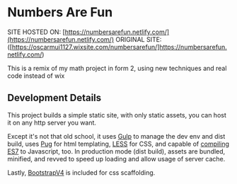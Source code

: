 # Numbers Are Fun

SITE HOSTED ON: [https://numbersarefun.netlify.com/](https://numbersarefun.netlify.com/)
ORIGINAL SITE: ([https://oscarmui1127.wixsite.com/numbersarefun/]https://numbersarefun.netlify.com/)

This is a remix of my math project in form 2, using new techniques and real code instead of wix

## Development Details
This project builds a simple static site, with only static assets, you can host it on any http server you want.

Except it's not that old school, it uses [Gulp](http://gulpjs.com/) to manage the dev env and dist build, uses [Pug](https://pugjs.org/api/getting-started.html) for html templating, [LESS](http://lesscss.org/) for CSS, and capable of [compiling ES7](https://babeljs.io/docs/plugins/preset-es2017/) to Javascript, too. In production mode (dist build), assets are bundled, minified, and revved to speed up loading and allow usage of server cache.

Lastly, [BootstrapV4](https://v4-alpha.getbootstrap.com/) is included for css scaffolding.